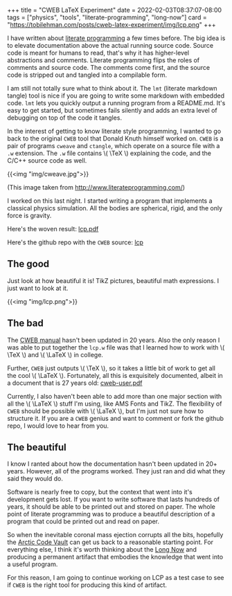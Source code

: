 +++
title = "CWEB LaTeX Experiment"
date = 2022-02-03T08:37:07-08:00
tags = ["physics", "tools", "literate-programming", "long-now"]
card = "https://tobilehman.com/posts/cweb-latex-experiment/img/lcp.png"
+++

I have written about [literate programming](/tags/literate-programming) a few times before. The big idea is to elevate documentation above the actual running source code. Source code is meant for humans to read, that's why it has higher-level abstractions and comments. Literate programming flips the roles of comments and source code. The comments come first, and the source code is stripped out and tangled into a compilable form.

I am still not totally sure what to think about it. The `lmt` (literate markdown tangle) tool is nice if you are going to write some markdown with embedded code. `lmt` lets you quickly output a running program from a README.md. It's easy to get started, but sometimes fails silently and adds an extra level of debugging on top of the code it tangles.

In the interest of getting to know literate style programming, I wanted to go back to the original `CWEB` tool that Donald Knuth himself worked on. `CWEB` is a pair of programs `cweave` and `ctangle`, which operate on a source file with a `.w` extension. The `.w` file contains \\( \TeX \\) explaining the code, and the C/C++ source code as well.

{{<img "img/cweave.jpg">}}

(This image taken from http://www.literateprogramming.com/)

I worked on this last night. I started writing a program that implements a classical physics simulation. All the bodies are spherical, rigid, and the only force is gravity.

Here's the woven result: [lcp.pdf](/pdf/lcp-0.1.pdf)

Here's the github repo with the `CWEB` source: [lcp](https://github.com/tlehman/literate-classical-physics)
## The good

Just look at how beautiful it is! TikZ pictures, beautiful math expressions. I just want to look at it.


{{<img "img/lcp.png">}}

## The bad

The [CWEB manual](http://tug.ctan.org/info/knuth/cwebman.pdf) hasn't been updated in 20 years. Also the only reason I was able to put together the `lcp.w` file was that I learned how to work with \\( \TeX \\) and \\( \LaTeX \\) in college.

Further, `CWEB` just outputs \\( \TeX \\), so it takes a little bit of work to get all the cool \\( \LaTeX \\). Fortunately, all this is exquisitely documented, albeit in a document that is 27 years old: [cweb-user.pdf](https://mirrors.concertpass.com/tex-archive/macros/latex/contrib/cweb/cweb-user.pdf)

Currently, I also haven't been able to add more than one major section with all the \\( \LaTeX \\) stuff I'm using, like AMS Fonts and TikZ. The flexibility of `CWEB` should be possible with \\( \LaTeX \\), but I'm just not sure how to structure it. If you are a `CWEB` genius and want to comment or fork the github repo, I would love to hear from you.

## The beautiful

I know I ranted about how the documentation hasn't been updated in 20+ years. However, all of the programs worked. They just ran and did what they said they would do.

Software is nearly free to copy, but the context that went into it's development gets lost. If you want to write software that lasts hundreds of years, it should be able to be printed out and stored on paper. The whole point of literate programming was to produce a beautiful description of a program that could be printed out and read on paper.

So when the inevitable coronal mass ejection corrupts all the bits, hopefully the [Arctic Code Vault](https://archiveprogram.github.com/arctic-vault/) can get us back to a reasonable starting point. For everything else, I think it's worth thinking about the [Long Now](/tags/long-now) and producing a permanent artifact that embodies the knowledge that went into a useful program.

For this reason, I am going to continue working on LCP as a test case to see if `CWEB` is the right tool for producing this kind of artifact.